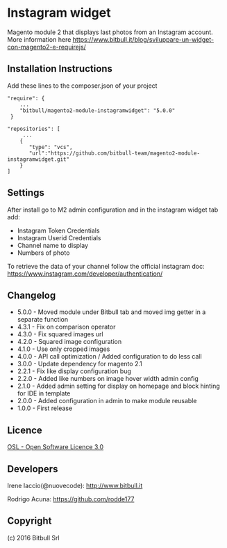 # Instagram widget #

Magento module 2 that displays last photos from an Instagram account. More information here https://www.bitbull.it/blog/sviluppare-un-widget-con-magento2-e-requirejs/

Installation Instructions
--------------------------
Add these lines to the composer.json of your project

```
"require": {
    ...
    "bitbull/magento2-module-instagramwidget": "5.0.0"
 }
 ```
 
 ```
 "repositories": [
      ...
     {
        "type": "vcs",
        "url":"https://github.com/bitbull-team/magento2-module-instagramwidget.git"
     }
 ]
```

Settings
--------

After install go to M2 admin configuration and in the instagram widget tab add:
 * Instagram Token Credentials
 * Instagram Userid Credentials
 * Channel name to display 
 * Numbers of photo 
 
To retrieve the data of your channel follow the official instagram doc: https://www.instagram.com/developer/authentication/

Changelog
----------

* 5.0.0 - Moved module under Bitbull tab and moved img getter in a separate function
* 4.3.1 - Fix on comparison operator
* 4.3.0 - Fix squared images url
* 4.2.0 - Squared image configuration
* 4.1.0 - Use only cropped images
* 4.0.0 - API call optimization / Added configuration to do less call
* 3.0.0 - Update dependency for magento 2.1
* 2.2.1 - Fix like display configuration bug
* 2.2.0 - Added like numbers on image hover width admin config
* 2.1.0 - Added admin setting for display on homepage and block hinting for IDE in template
* 2.0.0 - Added configuration in admin to make module reusable
* 1.0.0 - First release


Licence
-------

[OSL - Open Software Licence 3.0](http://opensource.org/licenses/osl-3.0.php)


Developers
---------

Irene Iaccio(@nuovecode): http://www.bitbull.it

Rodrigo Acuna: https://github.com/rodde177


Copyright
---------
(c) 2016 Bitbull Srl
